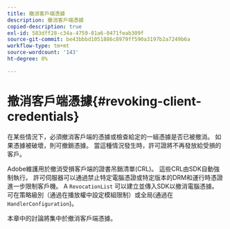 ```yaml
---
title: 撤消客戶端憑據
description: 撤消客戶端憑據
copied-description: true
exl-id: 583dff28-c34a-4759-81a6-0471feab309f
source-git-commit: be43bbbd1051886c8979ff590a3197b2a7249b6a
workflow-type: tm+mt
source-wordcount: '143'
ht-degree: 0%

---
```


# 撤消客戶端憑據{#revoking-client-credentials}

在某些情況下，必須撤消客戶端的憑據或檢查給定的一組憑據是否已被撤消。 如果憑據被破壞，則可撤銷憑據。 當這種情況發生時，許可證將不再發放給受損的客戶。

Adobe維護用於撤消受損客戶端的證書吊銷清單(CRL)。 這些CRL由SDK自動強制執行。 許可伺服器可以通過禁止特定電腦憑證或特定版本的DRM和運行時憑證進一步限制客戶機。 A `RevocationList` 可以建立並傳入SDK以撤消電腦憑據。 可在策略級別（通過在播放權中設定模組限制）或全局(通過在 `HandlerConfiguration`)。

本章中的討論將集中於撤消客戶端憑據。
